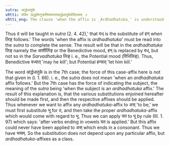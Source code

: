 ```yaml
---
sutra: आर्द्धधातुके
vRtti: यदित ऊर्द्ध्वमनुक्रमिष्यामस्तदार्द्धधातुकेवेदितव्यम् ॥
vRtti_eng: The clause 'when the affix is _Ardhadhatuka_' is understood in the following aphorisms up to aphorism 58 of this chapter.
---
```

Thus it will be taught in _sutra_ (2. 4. 42),' that वध् is the substitute of हन् when लिङ् follows.' The words 'when the affix is _ardhadhatuka_' must be read into the _sutra_ to complete the sense. The result will be that in the _ardhadhatuka_ लिङ् namely the आशीर्लिङ् or the Benedictive mood, हन् is replaced by वध्, but not so in the _Sarvadhatuka_ लिङ् i. e., the Potential mood (विधिलिङ्). Thus, Benedictive वध्यात् 'may he kill'; but Potential हन्यात् 'let him kill.'

The word आर्द्धधातुके is in the 7th case; the force of this case-affix here is not that given in (l. 1. 66). i. e., the _sutra_ does not mean 'when an _ardhadhatuka_ affix follows.' But the 7th case has the force of indicating the subject, the meaning of the _sutra_ being 'when the subject is an _ardhadhatuka_ affix.' The result of this explanation is, that the various substitutions enjoined hereafter should be made first, and then the respective affixes should be applied. Thus whenever we want to affix any _ardhadhatuka_-affix to अस् 'to be,' we must first substitute भू for it, and then take the proper _ardhadhatuka_-affix which would come with regard to भू. Thus we can apply यत to भू by rule (III. 1. 97) which says: 'after verbs ending in vowels यत is applied.' But this affix could never have been applied to अस् which ends in a consonant. Thus we have भव्यम्. So the substitution does not depend upon any particular affix, but _ardhadhatuka_-affixes as a class.
